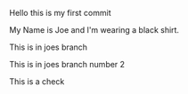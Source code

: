 Hello this is my first commit

My Name is Joe and I'm wearing a black shirt.

This is in joes branch

This is in joes branch number 2

This is a check
